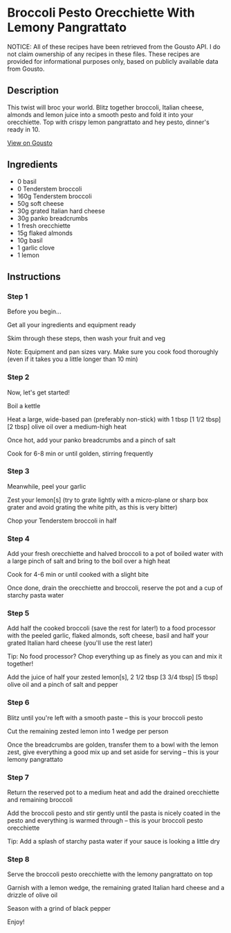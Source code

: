 # Broccoli Pesto Orecchiette With Lemony Pangrattato

NOTICE: All of these recipes have been retrieved from the Gousto API. I do not claim ownership of any recipes in these files. These recipes are provided for informational purposes only, based on publicly available data from Gousto.

## Description

This twist will broc your world. Blitz together broccoli, Italian cheese, almonds and lemon juice into a smooth pesto and fold it into your orecchiette. Top with crispy lemon pangrattato and hey pesto, dinner's ready in 10.

[View on Gousto](https://www.gousto.co.uk/recipes/cookbook/broccoli-pesto-and-pangrattato-with-fresh-orecchiette)

## Ingredients

- 0 basil
- 0 Tenderstem broccoli
- 160g Tenderstem broccoli
- 50g soft cheese
- 30g grated Italian hard cheese
- 30g panko breadcrumbs
- 1 fresh orecchiette
- 15g flaked almonds
- 10g basil
- 1 garlic clove
- 1 lemon

## Instructions


### Step 1

Before you begin...

Get all your ingredients and equipment ready

Skim through these steps, then wash your fruit and veg

Note: Equipment and pan sizes vary. Make sure you cook food thoroughly (even if it takes you a little longer than 10 min)


### Step 2

Now, let's get started!

Boil a kettle

Heat a large, wide-based pan (preferably non-stick) with 1 tbsp<span class="text-purple"> [1 1/2 tbsp]<span class="text-danger"> </span>[2 tbsp]</span> olive oil over a medium-high heat

Once hot, add your panko breadcrumbs and a pinch of salt

Cook for 6-8 min or until golden, stirring frequently


### Step 3

Meanwhile, peel your garlic

Zest your lemon[s] (try to grate lightly with a micro-plane or sharp box grater and avoid grating the white pith, as this is very bitter)

Chop your Tenderstem broccoli in half


### Step 4

Add your fresh orecchiette and halved broccoli to a pot of boiled water with a large pinch of salt and bring to the boil over a high heat

Cook for 4-6 min or until cooked with a slight bite

Once done, drain the orecchiette and broccoli, reserve the pot and a cup of starchy pasta water


### Step 5

Add half the cooked broccoli (save the rest for later!) to a food processor with the peeled garlic, flaked almonds, soft cheese, basil and half your grated Italian hard cheese (you'll use the rest later)

Tip: No food processor? Chop everything up as finely as you can and mix it together!

Add the juice of half your zested lemon[s], 2 1/2 tbsp <span class="text-purple">[3 3/4 tbsp]</span> <span class="text-danger">[5 tbsp]</span> olive oil and a pinch of salt and pepper


### Step 6

Blitz until you're left with a smooth paste – this is your broccoli pesto

Cut the remaining zested lemon into 1 wedge per person

Once the breadcrumbs are golden, transfer them to a bowl with the lemon zest, give everything a good mix up and set aside for serving – this is your lemony pangrattato


### Step 7

Return the reserved pot to a medium heat and add the drained orecchiette and remaining broccoli

Add the broccoli pesto and stir gently until the pasta is nicely coated in the pesto and everything is warmed through – this is your broccoli pesto orecchiette

Tip: Add a splash of starchy pasta water if your sauce is looking a little dry

### Step 8

Serve the broccoli pesto orecchiette with the lemony pangrattato on top

Garnish with a lemon wedge, the remaining grated Italian hard cheese and a drizzle of olive oil

Season with a grind of black pepper

Enjoy!

